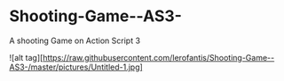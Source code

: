 # Shooting-Game--AS3-
A shooting Game on Action Script 3

![alt tag][https://raw.githubusercontent.com/Ierofantis/Shooting-Game--AS3-/master/pictures/Untitled-1.jpg]
